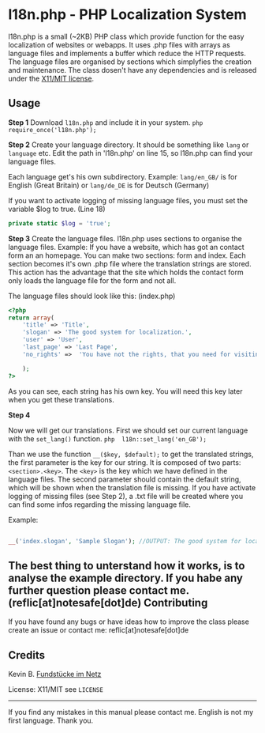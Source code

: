 l18n.php - PHP Localization System
==========
l18n.php is a small (~2KB) PHP class which provide function for the easy localization of websites or webapps.  It uses .php files with arrays as language files and implements a buffer which reduce the HTTP requests. The language files are organised by sections which simplyfies the creation and maintenance.
The class dosen't have any dependencies and is released under the [X11/MIT license](https://github.com/reflic/l18n/blob/master/license).

Usage
-------
**Step 1**
Download `l18n.php` and include it in your system.
```php require_once('l18n.php');```

**Step 2**
Create your language directory. It should be something like `lang` or `language` etc.
Edit the path in 'l18n.php' on line 15, so l18n.php can find your language files.

Each language get's his own subdirectory. Example: `lang/en_GB/` is for English (Great Britain) or `lang/de_DE` is for Deutsch (Germany)

If you want to activate logging of missing language files, you must set the variable $log to true. (Line 18)
```php
private static $log = 'true';  
```

**Step 3**
Create the language files. l18n.php uses sections to organise the language files. Example: If you have a website, which has got an contact form an an homepage. You can make two sections: form and index. Each section becomes it's own .php file where the translation strings are stored. 
This action has the advantage that the site which holds the contact form only loads the language file for the form and not all. 

The language files should look like this:
(index.php)
```php 
<?php
return array(
	'title' => 'Title',
	'slogan' => 'The good system for localization.',
	'user' => 'User',
	'last_page' => 'Last Page',
	'no_rights' =>	'You have not the rights, that you need for visiting this page.'

	);
?>
```
As you can see, each string has his own key. You will need this key later when you get these translations.

**Step 4**

Now we will get our translations.
First we should set our current language with the `set_lang()` function. 
```php  l18n::set_lang('en_GB');```

Than we use the function `__($key, $default);` to get the translated strings, the first parameter is the key for our string. It is composed of two parts: `<section>.<key>`. The `<key>` is the key which we have defined in the language files.
The second parameter should contain the default string, which will be shown when the translation file is missing.
If you have activate logging of missing files (see Step 2), a .txt file will be created where you can find some infos regarding the missing language file.

Example:
```php

__('index.slogan', 'Sample Slogan'); //OUTPUT: The good system for localization.
```

The best thing to unterstand how it works, is to analyse the example directory.
If you habe any further question please contact me. (reflic[at]notesafe[dot]de)
Contributing
-----
If you have found any bugs or have ideas how to improve the class please create an issue or contact me: reflic[at]notesafe[dot]de


Credits
-------
Kevin B. [Fundstücke im Netz](www.fundstücke-im-netz.de)

License: X11/MIT see `LICENSE`

---
If you find any mistakes in this manual please contact me. English is not my first language. Thank you.